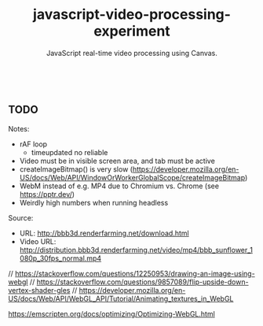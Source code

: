 <div align="center">

# javascript-video-processing-experiment

JavaScript real-time video processing using Canvas.

</div>

<br><br><br>

## TODO

Notes:

- rAF loop
  - timeupdated no reliable
- Video must be in visible screen area, and tab must be active
- createImageBitmap() is very slow (https://developer.mozilla.org/en-US/docs/Web/API/WindowOrWorkerGlobalScope/createImageBitmap)
- WebM instead of e.g. MP4 due to Chromium vs. Chrome (see https://pptr.dev/)
- Weirdly high numbers when running headless

Source:

- URL: http://bbb3d.renderfarming.net/download.html
- Video URL: http://distribution.bbb3d.renderfarming.net/video/mp4/bbb_sunflower_1080p_30fps_normal.mp4

// https://stackoverflow.com/questions/12250953/drawing-an-image-using-webgl
// https://stackoverflow.com/questions/9857089/flip-upside-down-vertex-shader-gles
// https://developer.mozilla.org/en-US/docs/Web/API/WebGL_API/Tutorial/Animating_textures_in_WebGL

https://emscripten.org/docs/optimizing/Optimizing-WebGL.html
